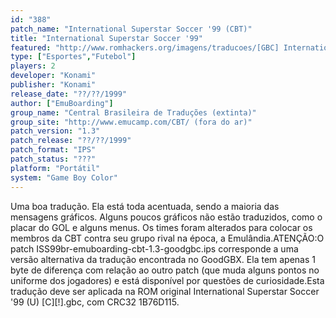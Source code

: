 ```yaml
---
id: "388"
patch_name: "International Superstar Soccer '99 (CBT)"
title: "International Superstar Soccer '99"
featured: "http://www.romhackers.org/imagens/traducoes/[GBC] International Superstar Soccer '99 - CBT - 1.png"
type: ["Esportes","Futebol"]
players: 2
developer: "Konami"
publisher: "Konami"
release_date: "??/??/1999"
author: ["EmuBoarding"]
group_name: "Central Brasileira de Traduções (extinta)"
group_site: "http://www.emucamp.com/CBT/ (fora do ar)"
patch_version: "1.3"
patch_release: "??/??/1999"
patch_format: "IPS"
patch_status: "???"
platform: "Portátil"
system: "Game Boy Color"
---
```


Uma boa tradução. Ela está toda acentuada, sendo a maioria das mensagens gráficos. Alguns poucos gráficos não estão traduzidos, como o placar do GOL e alguns menus. Os times foram alterados para colocar os membros da CBT contra seu grupo rival na época, a Emulândia.ATENÇÃO:O patch ISS99br-emuboarding-cbt-1.3-goodgbc.ips corresponde a uma versão alternativa da tradução encontrada no GoodGBX. Ela tem apenas 1 byte de diferença com relação ao outro patch (que muda alguns pontos no uniforme dos jogadores) e está disponível por questões de curiosidade.Esta tradução deve ser aplicada na ROM original International Superstar Soccer '99 (U) [C][!].gbc, com CRC32 1B76D115.